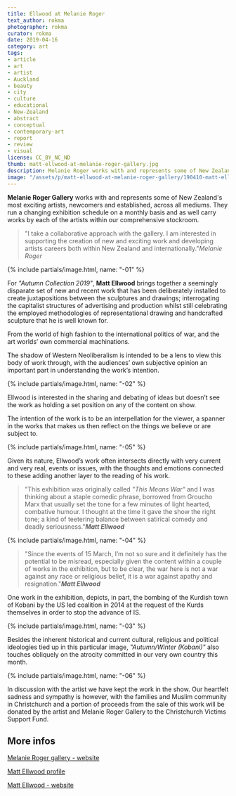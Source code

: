 ```yaml
---
title: Ellwood at Melanie Roger
text_author: rokma
photographer: rokma
curator: rokma
date: 2019-04-16
category: art
tags:
- article
- art
- artist
- Auckland
- beauty
- city
- culture
- educational
- New-Zealand
- abstract
- conceptual
- contemporary-art
- report
- review
- visual
license: CC_BY_NC_ND
thumb: matt-ellwood-at-melanie-roger-gallery.jpg
description: Melanie Roger works with and represents some of New Zealand's most exciting artists, newcomers and established, across all mediums. They run a changing exhibition schedule on a monthly basis and as well carry works by each of the artists within our comprehensive stockroom.
image: "/assets/p/matt-ellwood-at-melanie-roger-gallery/190410-matt-ellwood-at-melanie-roger-gallery.jpg"
---
```


**Melanie Roger Gallery** works with and represents some of New Zealand's most exciting artists, newcomers and established, across all mediums. They run a changing exhibition schedule on a monthly basis and as well carry works by each of the artists within our comprehensive stockroom.

>"I take a collaborative approach with the gallery. I am interested in supporting the creation of new and exciting work and developing artists careers both within New Zealand and internationally."_Melanie Roger_

{% include partials/image.html, name: "-01" %}

For _"Autumn Collection 2019"_, **Matt Ellwood** brings together a seemingly disparate set of new and recent work that has been deliberately installed to create juxtapositions between the sculptures and drawings; interrogating the capitalist structures of advertising and production whilst still celebrating the employed methodologies of representational drawing and handcrafted sculpture that he is well known for.

From the world of high fashion to the international politics of war, and the art worlds’ own commercial machinations.

The shadow of Western Neoliberalism is intended to be a lens to view this body of work through, with the audiences’ own subjective opinion an important part in understanding the work’s intention.

{% include partials/image.html, name: "-02" %}

Ellwood is interested in the sharing and debating of ideas but doesn’t see the work as holding a set position on any of the content on show.

The intention of the work is to be an interpellation for the viewer, a spanner in the works that makes us then reflect on the things we believe or are subject to.

{% include partials/image.html, name: "-05" %}

Given its nature, Ellwood’s work often intersects directly with very current and very real, events or issues, with the thoughts and emotions connected to these adding another layer to the reading of his work.

>"This exhibition was originally called _"This Means War"_ and I was thinking about a staple comedic phrase, borrowed from Groucho Marx that usually set the tone for a few minutes of light hearted, combative humour. I thought at the time it gave the show the right tone; a kind of teetering balance between satirical comedy and deadly seriousness."_**Matt Ellwood**_

{% include partials/image.html, name: "-04" %}

>"Since the events of 15 March, I’m not so sure and it definitely has the potential to be misread, especially given the content within a couple of works in the exhibition, but to be clear, the war here is not a war against any race or religious belief, it is a war against apathy and resignation."_**Matt Ellwood**_

One work in the exhibition, depicts, in part, the bombing of the Kurdish town of Kobani by the US led coalition in 2014 at the request of the Kurds themselves in order to stop the advance of IS.


{% include partials/image.html, name: "-03" %}

Besides the inherent historical and current cultural, religious and political ideologies tied up in this particular image, _"Autumn/Winter (Kobani)"_ also touches obliquely on the atrocity committed in our very own country this month.

{% include partials/image.html, name: "-06" %}

In discussion with the artist we have kept the work in the show. Our heartfelt sadness and sympathy is however, with the families and Muslim community in Christchurch and a portion of proceeds from the sale of this work will be donated by the artist and Melanie Roger Gallery to the Christchurch Victims Support Fund.


## More infos

[Melanie Roger gallery - website](https://melanierogergallery.com/)

[Matt Ellwood profile](https://melanierogergallery.com/stockroom/matt-ellwood/)

[Matt Ellwood - website](https://www.mattellwood.co.nz/)
